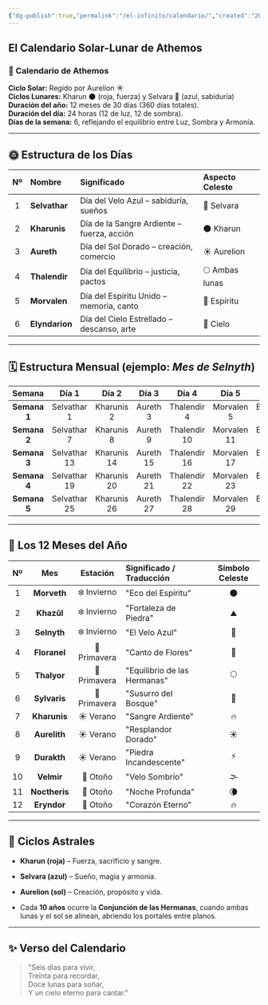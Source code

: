 ```yaml
---
{"dg-publish":true,"permalink":"/el-infinito/calendario/","created":"2025-08-24T21:56:15.310-06:00","updated":"2025-10-12T16:59:34.000-06:00"}
---
```


## El Calendario Solar-Lunar de Athemos

### 📜 Calendario de Athemos

**Ciclo Solar:** Regido por Aurelion ☀️  
**Ciclos Lunares:** Kharun 🌑 (roja, fuerza) y Selvara 🌙 (azul, sabiduría)  
**Duración del año:** 12 meses de 30 días (360 días totales).  
**Duración del día:** 24 horas (12 de luz, 12 de sombra).  
**Días de la semana:** 6, reflejando el equilibrio entre Luz, Sombra y Armonía.

---

## 🌞 Estructura de los Días

|Nº|Nombre|Significado|Aspecto Celeste|
|:-:|:--|:--|:--|
|1|**Selvathar**|Día del Velo Azul – sabiduría, sueños|🌙 Selvara|
|2|**Kharunis**|Día de la Sangre Ardiente – fuerza, acción|🌑 Kharun|
|3|**Aureth**|Día del Sol Dorado – creación, comercio|☀️ Aurelion|
|4|**Thalendir**|Día del Equilibrio – justicia, pactos|🌕 Ambas lunas|
|5|**Morvalen**|Día del Espíritu Unido – memoria, canto|💠 Espíritu|
|6|**Elyndarion**|Día del Cielo Estrellado – descanso, arte|🌌 Cielo|

---

## 🗓️ Estructura Mensual (ejemplo: _Mes de Selnyth_)

|Semana|Día 1|Día 2|Día 3|Día 4|Día 5|Día 6|
|:-:|:-:|:-:|:-:|:-:|:-:|:-:|
|**Semana 1**|Selvathar 1|Kharunis 2|Aureth 3|Thalendir 4|Morvalen 5|Elyndarion 6|
|**Semana 2**|Selvathar 7|Kharunis 8|Aureth 9|Thalendir 10|Morvalen 11|Elyndarion 12|
|**Semana 3**|Selvathar 13|Kharunis 14|Aureth 15|Thalendir 16|Morvalen 17|Elyndarion 18|
|**Semana 4**|Selvathar 19|Kharunis 20|Aureth 21|Thalendir 22|Morvalen 23|Elyndarion 24|
|**Semana 5**|Selvathar 25|Kharunis 26|Aureth 27|Thalendir 28|Morvalen 29|Elyndarion 30|

---

## 🌌 Los 12 Meses del Año

|Nº|Mes|Estación|Significado / Traducción|Símbolo Celeste|
|:-:|:-:|:-:|:--|:-:|
|1|**Morveth**|❄️ Invierno|"Eco del Espíritu"|🌑|
|2|**Khazûl**|❄️ Invierno|"Fortaleza de Piedra"|⛰️|
|3|**Selnyth**|❄️ Invierno|"El Velo Azul"|🌙|
|4|**Floranel**|🌱 Primavera|"Canto de Flores"|🌸|
|5|**Thalyor**|🌱 Primavera|"Equilibrio de las Hermanas"|🌕|
|6|**Sylvaris**|🌱 Primavera|"Susurro del Bosque"|🍃|
|7|**Kharunis**|☀️ Verano|"Sangre Ardiente"|🔥|
|8|**Aurelith**|☀️ Verano|"Resplandor Dorado"|☀️|
|9|**Durakth**|☀️ Verano|"Piedra Incandescente"|⚡|
|10|**Velmir**|🍂 Otoño|"Velo Sombrío"|🌫️|
|11|**Noctheris**|🍂 Otoño|"Noche Profunda"|🌘|
|12|**Eryndor**|🍂 Otoño|"Corazón Eterno"|🔥|

---

## 🌠 Ciclos Astrales

- **Kharun (roja)** – Fuerza, sacrificio y sangre.
    
- **Selvara (azul)** – Sueño, magia y armonía.
    
- **Aurelion (sol)** – Creación, propósito y vida.
    
- Cada **10 años** ocurre la **Conjunción de las Hermanas**, cuando ambas lunas y el sol se alinean, abriendo los portales entre planos.
    

---

## ✨ Verso del Calendario

> "Seis días para vivir,  
> Treinta para recordar,  
> Doce lunas para soñar,  
> Y un cielo eterno para cantar."
